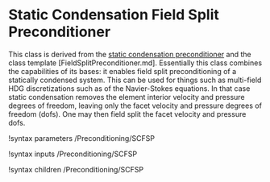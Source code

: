 # Static Condensation Field Split Preconditioner

This class is derived from the [static condensation preconditioner](MooseStaticCondensationPreconditioner.md)
and the class template [FieldSplitPreconditioner.md]. Essentially this class combines the
capabilities of its bases: it enables field split preconditioning of a statically condensed system.
This can be used for things such as multi-field HDG discretizations such as of the Navier-Stokes
equations. In that case static condensation removes the element interior velocity and pressure
degrees of freedom, leaving only the facet velocity and pressure degrees of freedom (dofs). One may
then field split the facet velocity and pressure dofs.

!syntax parameters /Preconditioning/SCFSP

!syntax inputs /Preconditioning/SCFSP

!syntax children /Preconditioning/SCFSP
